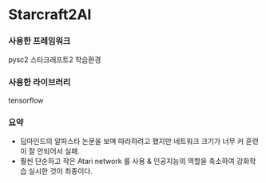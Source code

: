 # Starcraft2AI

### 사용한 프레임워크
pysc2 스타크래프트2 학습환경

### 사용한 라이브러리
tensorflow

### 요약
- 딥마인드의 알파스타 논문을 보며 따라하려고 했지만 네트워크 크기가 너무 커 훈련이 잘 안되어서 실패.
- 훨씬 단순하고 작은 Atari network 를 사용 & 인공지능의 역할을 축소하여 강화학습 실시한 것이 최종이다. 